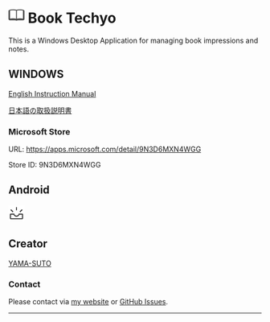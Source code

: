 # ![icon](../note.png) **Book Techyo**

This is a Windows Desktop Application for managing book impressions and notes.

## WINDOWS

[English Instruction Manual](./en-US/windows/maui.md)

[日本語の取扱説明書](./ja-JP/windows/maui.md)

### Microsoft Store

URL: <https://apps.microsoft.com/detail/9N3D6MXN4WGG>

Store ID: 9N3D6MXN4WGG

## Android

![construction](../maui/common/images/upcoming_32dp_434343_FILL0_wght400_GRAD0_opsz40.png)

## Creator

[YAMA-SUTO](https://github.com/yamasuto)

### Contact

Please contact via [my website](https://yamasuto.github.io/BookTechyo.github.io/contact/en-US/) or [GitHub Issues](https://github.com/yamasuto/BookTechyo.github.io/issues).

---

